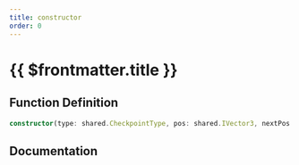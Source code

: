```yaml
---
title: constructor
order: 0
---
```


# {{ $frontmatter.title }}

## Function Definition

```ts
constructor(type: shared.CheckpointType, pos: shared.IVector3, nextPos: shared.IVector3, radius: number, height: number, rgbcolor: shared.RGBA);
```

## Documentation

<!--@include: ./parts/constructor.md-->

